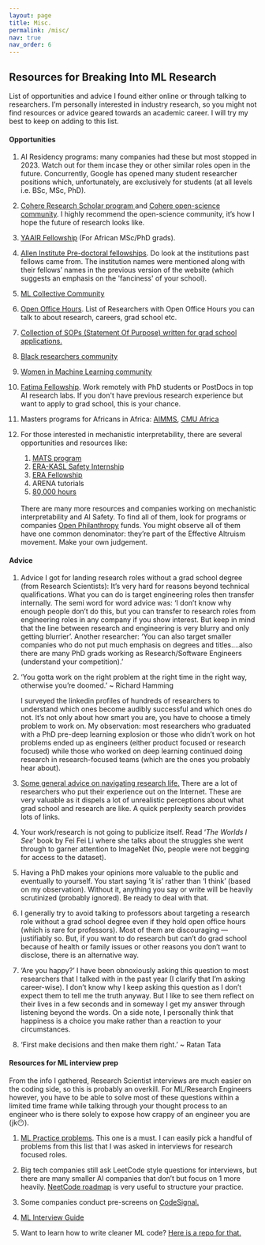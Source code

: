 ```yaml
---
layout: page
title: Misc.
permalink: /misc/
nav: true
nav_order: 6
---
```

<h2>Resources for Breaking Into ML Research</h2>

List of opportunities and advice I found either online or through talking to researchers. I’m personally interested in industry research, so you might not find resources or advice geared towards an academic career. I will try my best to keep on adding to this list. 

<h4>Opportunities</h4>

1. AI Residency programs: many companies had these but most stopped in 2023. Watch out for them incase they or other similar roles open in the future. Concurrently, Google has opened many student researcher positions which, unfortunately, are exclusively for students (at all levels i.e. BSc, MSc, PhD).

2. <u><a href='https://cohere.com/blog/cohere-for-ai-scholars-program-2025'>Cohere Research Scholar program</a> </u>and <u><a href = 'https://share.hsforms.com/10OrjljwpQ52ILJA6ftENIwch5vw'>Cohere open-science community</a></u>. I highly recommend the open-science community, it’s how I hope the future of research looks like.

3. <u><a href='https://x.com/ascendP360/status/1834193276699595247'>YAAIR Fellowship</a></u> (For African MSc/PhD grads).

4. <u><a href = 'https://allenai.org/predoctoral-young-investigators'>Allen Institute Pre-doctoral fellowships</a></u>. Do look at the institutions past fellows came from. The institution names were mentioned along with their fellows’ names in the previous version of the website (which suggests an emphasis on the 'fanciness' of your school).

5. <u><a href = 'https://mlcollective.org/'>ML Collective Community</a></u>

6. <u><a href = 'https://esraasaleh.notion.site/Researchers-with-Open-Offices-27dd8febd78d42b9ad4627f3525f28fe'>Open Office Hours</a></u>. List of Researchers with Open Office Hours you can talk to about research, careers, grad school etc.

7. <u><a href = 'https://cs-sop.notion.site/CS-PhD-Statements-of-Purpose-df39955313834889b7ac5411c37b958d'>Collection of SOPs (Statement Of Purpose) written for grad school applications.</a></u>

8. <u><a href = 'https://blackinai.joleh.com/'>Black researchers community</a></u>

9. <u><a href = 'https://www.wiml.org/'>Women in Machine Learning community</a></u>

10. <u><a href = 'https://www.fatimafellowship.com/'>Fatima Fellowship</a></u>. Work remotely with PhD students or PostDocs in top AI research labs. If you don't have previous research experience but want to apply to grad school, this is your chance. 

11. Masters programs for Africans in Africa: <u><a href = 'https://nexteinstein.org/'>AIMMS</a></u>, <u><a href = 'https://www.africa.engineering.cmu.edu/'>CMU Africa</a></u> 

12. For those interested in mechanistic interpretability, there are several opportunities and resources like:
    1. <u> <a href = 'https://www.matsprogram.org/'>MATS program</a></u>
    2. <u> <a href = 'https://www.kasl.ai/2024/01/16/interns-2024/'>ERA-KASL Safety Internship</a></u>
    3. <u> <a href = 'https://erafellowship.org/'>ERA Fellowship</a></u>
    4. ARENA tutorials
    5. <u> <a href = 'https://80000hours.org/'>80,000 hours</a></u>
    
    <br>
    There are many more resources and companies working on mechanistic interpretability and AI Safety. To find all of them, look for programs or companies <u><a href = 'https://www.openphilanthropy.org/'>Open Philanthropy</a></u> funds. You might observe all of them have one common denominator: they’re part of the Effective Altruism movement. Make your own judgement. 

<h4>Advice</h4> 

1. Advice I got for landing research roles without a grad school degree (from Research Scientists): It’s very hard for reasons beyond technical qualifications. What you can do is target engineering roles then transfer internally. The semi word for word advice was: ‘I don’t know why enough people don’t do this, but you can transfer to research roles from engineering roles in any company if you show interest. But keep in mind that the line between research and engineering is very blurry and only getting blurrier’. Another researcher: ‘You can also target smaller companies who do not put much emphasis on degrees and titles….also there are many PhD grads working as Research/Software Engineers (understand your competition).’

2. ‘You gotta work on the right problem at the right time in the right way, otherwise you’re doomed.’ ~ Richard Hamming
    
    I surveyed the linkedin profiles of hundreds of researchers to understand which ones become audibly successful and which ones do not. It’s not only about how smart you are, you have to choose a timely problem to work on. My observation: most researchers who graduated with a PhD pre-deep learning explosion or those who didn’t work on hot problems ended up as engineers (either product focused or research focused) while those who worked on deep learning continued doing research in research-focused teams (which are the ones you probably hear about). 
    
3. <u><a href = 'https://web.mit.edu/tslvr/www/lessons_two_years.html'>Some general advice on navigating research life.</a></u> There are a lot of researchers who put their experience out on the Internet. These are very valuable as it dispels a lot of unrealistic perceptions about what grad school and research are like. A quick perplexity search provides lots of links.

4. Your work/research is not going to publicize itself. Read ‘*The Worlds I See*’ book by Fei Fei Li where she talks about the struggles she went through to garner attention to ImageNet (No, people were not begging for access to the dataset). 

5. Having a PhD makes your opinions more valuable to the public and eventually to yourself. You start saying ‘it is’ rather than ‘I think’ (based on my observation). Without it, anything you say or write will be heavily scrutinized (probably ignored). Be ready to deal with that. 

6. I generally try to avoid talking to professors about targeting a research role without a grad school degree even if they hold open office hours (which is rare for professors). Most of them are discouraging — justifiably so. But, if you want to do research but can’t do grad school because of health or family issues or other reasons you don’t want to disclose, there is an alternative way.  

7. ‘Are you happy?’ I have been obnoxiously asking this question to most researchers that I talked with in the past year (I clarify that I’m asking career-wise). I don’t know why I keep asking this question as I don’t expect them to tell me the truth anyway. But I like to see them reflect on their lives in a few seconds and in someway I get my answer through listening beyond the words. On a side note, I personally think that happiness is a choice you make rather than a reaction to your circumstances. 

8. ‘First make decisions and then make them right.’ ~ Ratan Tata

<h4>Resources for ML interview prep</h4>

From the info I gathered, Research Scientist interviews are much easier on the coding side, so this is probably an overkill. For ML/Research Engineers however, you have to be able to solve most of these questions within a limited time frame while talking through your thought process to an engineer who is there solely to expose how crappy of an engineer you are (jk😶). 

1. <u><a href = 'https://www.deep-ml.com/'> ML Practice problems</a></u>. This one is a must. I can easily pick a handful of problems from this list that I was asked in interviews for research focused roles. 

2. Big tech companies still ask LeetCode style questions for interviews, but there are many smaller AI companies that don’t but focus on 1 more heavily. <u><a href = 'https://leetcode.com/, https://neetcode.io/roadmap'>NeetCode roadmap</a></u> is very useful to structure your practice.

3. Some companies conduct pre-screens on <u> <a href = 'https://learn.codesignal.com/course-paths'>CodeSignal. </a></u>

4. <u> <a href = 'https://docs.google.com/document/d/1Zjyc4v1fYPI4t-0M31P1tJr0zW55VkFKu7YWJoBhDOs/edit?tab=t.0#heading=h.4hu340txes8w'>ML Interview Guide </a></u>

5. Want to learn how to write cleaner ML code? <u><a href = 'https://github.com/aai-institute/beyond-jupyter'>Here is a repo for that.</a></u>